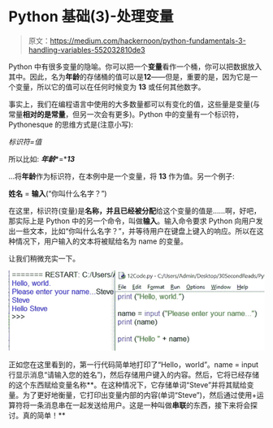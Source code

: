 # Python 基础(3)-处理变量

> 原文：<https://medium.com/hackernoon/python-fundamentals-3-handling-variables-552032810de3>

Python 中有很多变量的隐喻。你可以把一个**变量**看作一个桶，你可以把数据放入其中。因此，名为**年龄**的存储桶的值可以是**12**——但是，重要的是，因为它是一个变量，所以它的值可以在任何时候变为 **13** 或任何其他数字。

事实上，我们在编程语言中使用的大多数量都可以有变化的值，这些量是变量(与常量**相对的是常量**，但另一次会有更多)。Python 中的变量有一个标识符，Pythonesque 的思维方式是(注意小写):

*标识符=值*

所以比如: ***年龄****=****13***

…将**年龄**作为标识符，在本例中是一个变量，将 **13** 作为值。另一个例子:

**姓名** = **输入**(“你叫什么名字？”)

在这里，标识符(变量)是**名称，**并且已经被**分配**给这个变量的值是……啊，好吧，那实际上是 Python 中的另一个命令，叫做**输入**。输入命令要求 Python 向用户发出一些文本，比如“你叫什么名字？”，并等待用户在键盘上键入的响应。所以在这种情况下，用户输入的文本将被赋给名为 name 的变量。

让我们稍微充实一下。

![](img/f9f2c6292d9187a8c69b10fbd6bc404a.png)

正如您在这里看到的，第一行代码简单地打印了“Hello，world”。name = input 行显示消息“请输入您的姓名”)，然后存储用户键入的内容。然后，它将已经存储的这个东西赋给变量名称**。在这种情况下，它存储单词“Steve”并将其赋给变量。为了更好地衡量，它打印出变量内部的内容(单词“Steve”)，然后通过使用+运算符将一条消息串在一起发送给用户。这是一种叫做**串联**的东西，接下来将会探讨。真的简单！**